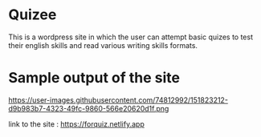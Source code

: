 # Quizee
This is a wordpress site in which the user can attempt basic quizes to test their english skills and read various writing skills formats.

# Sample output of the site
https://user-images.githubusercontent.com/74812992/151823212-d9b983b7-4323-49fc-9860-566e20620d1f.png

link to the site : https://forquiz.netlify.app
